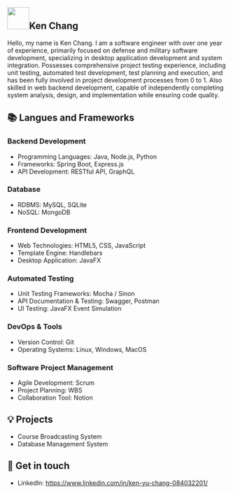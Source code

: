 ## <img width="50px" src="https://raw.githubusercontent.com/ms314006/ms314006/basic/resource/gqsm.png" />Ken Chang

Hello, my name is Ken Chang. I am a software engineer with over one year of experience, primarily focused on defense and military software development, specializing in desktop application development and system integration. Possesses comprehensive project testing experience, including unit testing, automated test development, test planning and execution, and has been fully involved in project development processes from 0 to 1. Also skilled in web backend development, capable of independently completing system analysis, design, and implementation while ensuring code quality.

## 📚 Langues and Frameworks
### Backend Development
- Programming Languages: Java, Node.js, Python
- Frameworks: Spring Boot, Express.js
- API Development: RESTful API, GraphQL
### Database
- RDBMS: MySQL, SQLite
- NoSQL: MongoDB
### Frontend Development
- Web Technologies: HTML5, CSS, JavaScript
- Template Engine: Handlebars
- Desktop Application: JavaFX
### Automated Testing
- Unit Testing Frameworks: Mocha / Sinon
- API Documentation & Testing: Swagger, Postman
- UI Testing: JavaFX Event Simulation
### DevOps & Tools
- Version Control: Git
- Operating Systems: Linux, Windows, MacOS
### Software Project Management
- Agile Development: Scrum
- Project Planning: WBS
- Collaboration Tool: Notion

## 💡 Projects
- Course Broadcasting System
- Database Management System

## 🔗 Get in touch
- LinkedIn: https://www.linkedin.com/in/ken-yu-chang-084032201/
